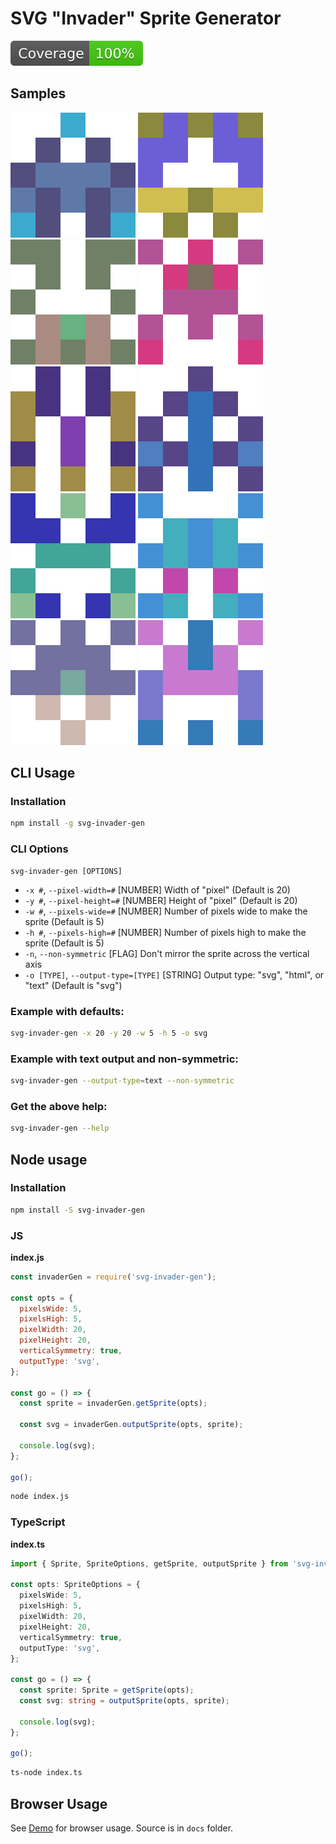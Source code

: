# SVG "Invader" Sprite Generator

![Code Coverage](./coverage/badge.svg)

## Samples

![Sprite 1](./examples/sprite-01.svg)
![Sprite 2](./examples/sprite-02.svg)
![Sprite 3](./examples/sprite-03.svg)
![Sprite 4](./examples/sprite-04.svg)
![Sprite 5](./examples/sprite-05.svg)
![Sprite 6](./examples/sprite-06.svg)
![Sprite 7](./examples/sprite-07.svg)
![Sprite 8](./examples/sprite-08.svg)
![Sprite 9](./examples/sprite-09.svg)
![Sprite 10](./examples/sprite-10.svg)

## CLI Usage

### Installation

```sh
npm install -g svg-invader-gen
```

### CLI Options

```
svg-invader-gen [OPTIONS]
```

- `-x #`, `--pixel-width=#` [NUMBER] Width of "pixel" (Default is 20)
- `-y #`, `--pixel-height=#` [NUMBER] Height of "pixel" (Default is 20)
- `-w #`, `--pixels-wide=#` [NUMBER] Number of pixels wide to make the sprite (Default is 5)
- `-h #`, `--pixels-high=#` [NUMBER] Number of pixels high to make the sprite (Default is 5)
- `-n`, `--non-symmetric` [FLAG] Don't mirror the sprite across the vertical axis
- `-o [TYPE]`, `--output-type=[TYPE]` [STRING] Output type: "svg", "html", or "text" (Default is "svg")

### Example with defaults:

```sh
svg-invader-gen -x 20 -y 20 -w 5 -h 5 -o svg
```

### Example with text output and non-symmetric:

```sh
svg-invader-gen --output-type=text --non-symmetric
```

### Get the above help:

```sh
svg-invader-gen --help
```

## Node usage

### Installation

```sh
npm install -S svg-invader-gen
```

### JS

**index.js**

```js
const invaderGen = require('svg-invader-gen');

const opts = {
  pixelsWide: 5,
  pixelsHigh: 5,
  pixelWidth: 20,
  pixelHeight: 20,
  verticalSymmetry: true,
  outputType: 'svg',
};

const go = () => {
  const sprite = invaderGen.getSprite(opts);

  const svg = invaderGen.outputSprite(opts, sprite);

  console.log(svg);
};

go();
```

```sh
node index.js
```

### TypeScript

**index.ts**

```ts
import { Sprite, SpriteOptions, getSprite, outputSprite } from 'svg-invader-gen';

const opts: SpriteOptions = {
  pixelsWide: 5,
  pixelsHigh: 5,
  pixelWidth: 20,
  pixelHeight: 20,
  verticalSymmetry: true,
  outputType: 'svg',
};

const go = () => {
  const sprite: Sprite = getSprite(opts);
  const svg: string = outputSprite(opts, sprite);

  console.log(svg);
};

go();
```

```sh
ts-node index.ts
```

## Browser Usage

See [Demo](https://jdforsythe.github.io/svg-invader-gen/) for browser usage. Source is in `docs` folder.
